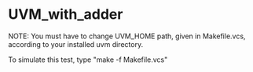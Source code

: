 # UVM_with_adder
NOTE: You must have to change UVM_HOME path, given in Makefile.vcs, according to your installed uvm directory.

To simulate this test, type "make -f Makefile.vcs"
